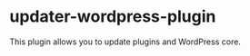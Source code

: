 updater-wordpress-plugin
========================

This plugin allows you to update plugins and WordPress core.